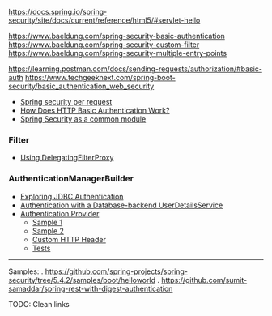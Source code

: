 https://docs.spring.io/spring-security/site/docs/current/reference/html5/#servlet-hello

https://www.baeldung.com/spring-security-basic-authentication
https://www.baeldung.com/spring-security-custom-filter
https://www.baeldung.com/spring-security-multiple-entry-points

https://learning.postman.com/docs/sending-requests/authorization/#basic-auth
https://www.techgeeknext.com/spring-boot-security/basic_authentication_web_security


 - [Spring security per request](https://stackoverflow.com/q/34639201/5279996)
 - [How Does HTTP Basic Authentication Work?](https://dzone.com/articles/how-does-http-basic-authentication-work-in-spring)
 - [Spring Security as a common module](https://stackoverflow.com/q/34805178/5279996)

### Filter 

 - [Using DelegatingFilterProxy](https://www.adictosaltrabajo.com/2016/05/09/gestiona-tus-filtros-con-spring-usando-delegatingfilterproxy/)

### AuthenticationManagerBuilder

 - [Exploring JDBC Authentication](https://www.baeldung.com/spring-security-jdbc-authentication)
 - [Authentication with a Database-backend UserDetailsService](https://www.baeldung.com/spring-security-authentication-with-a-database)
 - [Authentication Provider](https://www.baeldung.com/spring-security-authentication-provider)
    - [Sample 1](https://stackoverflow.com/q/50422061/5279996)
    - [Sample 2](https://stackoverflow.com/q/36515895/5279996)
    - [Custom HTTP Header](https://shout.setfive.com/2015/11/02/spring-boot-authentication-with-custom-http-header/)
    - [Tests](https://www.baeldung.com/spring-security-multiple-auth-providers)
___

Samples: 
    . https://github.com/spring-projects/spring-security/tree/5.4.2/samples/boot/helloworld
    . https://github.com/sumit-samaddar/spring-rest-with-digest-authentication
    
TODO: Clean links
